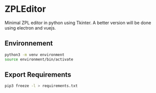 # ZPLEditor

Minimal ZPL editor in python using Tkinter.
A better version will be done using electron and vuejs.

## Environnement

```bash
python3 -m venv environment
source environment/bin/activate
```



## Export Requirements

```bash
pip3 freeze -l > requirements.txt
```

